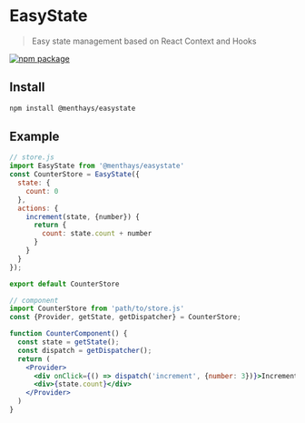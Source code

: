 # EasyState
> Easy state management based on React Context and Hooks

[![npm package][npm-badge]][npm]

## Install
```bash
npm install @menthays/easystate
```

## Example
```javascript
// store.js
import EasyState from '@menthays/easystate'
const CounterStore = EasyState({
  state: {
    count: 0
  },
  actions: {
    increment(state, {number}) {
      return {
        count: state.count + number
      }
    }
  }
});

export default CounterStore
```

```jsx
// component
import CounterStore from 'path/to/store.js'
const {Provider, getState, getDispatcher} = CounterStore;

function CounterComponent() {
  const state = getState();
  const dispatch = getDispatcher();
  return (
    <Provider>
      <div onClick={() => dispatch('increment', {number: 3})}>Increment</div>
      <div>{state.count}</div>
    </Provider>
  )
}

```

[npm-badge]: https://img.shields.io/npm/v/@menthays/easystate.png?style=flat-square
[npm]: https://www.npmjs.org/package/@menthays/easystate
